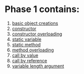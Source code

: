 # Phase 1 contains:

1.  [basic object creations]()
2.  [constructor]()
3.  [constructor overloading]()
4.  [static variable]()
5.  [static method]()
6.  [method overloading]()
7.  [call by value]()
8.  [call by reference]()
9.  [variable length argument]()
